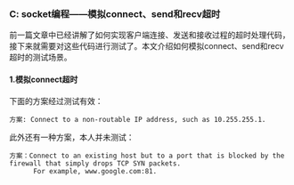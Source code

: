 ### C: socket编程——模拟connect、send和recv超时

前一篇文章中已经讲解了如何实现客户端连接、发送和接收过程的超时处理代码，接下来就需要对这些代码进行测试了。本文介绍如何模拟connect、send和recv超时的测试场景。

#### 1.模拟connect超时

下面的方案经过测试有效：
```
方案: Connect to a non-routable IP address, such as 10.255.255.1.
```

此外还有一种方案，本人并未测试：
```
方案：Connect to an existing host but to a port that is blocked by the firewall that simply drops TCP SYN packets.
      For example, www.google.com:81.
```